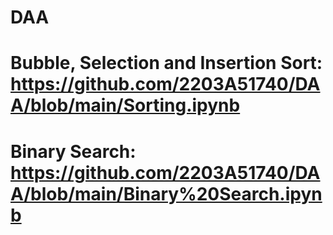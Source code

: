 # DAA
# Bubble, Selection and Insertion Sort: https://github.com/2203A51740/DAA/blob/main/Sorting.ipynb
# Binary Search: https://github.com/2203A51740/DAA/blob/main/Binary%20Search.ipynb
